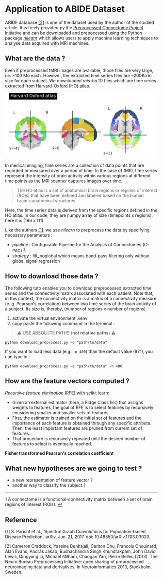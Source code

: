 # Application to ABIDE Dataset

ABIDE  database [[2]](#2) is one of the dataset used by the author of the studied article. It is freely provided py the [Preprocessed Connectome Project](http://preprocessed-connectomes-project.org/abide/) initiative and can be downloaded and prepocessed using the Python package [*nilearn*](https://nilearn.github.io/dev/introduction.html#what-is-nilearn) which allows users to apply machine learning techniques to analyse data acquired with MRI machines. 


## What are the data ?
Even if preprocessed fMRI images are available, those files are very large, i.e. ~100 Mo each. However, the extracted time series files are ~200Ko in size for each subject. We downloaded *rois-ho.1D* files which are time series extracted from [Harvard-Oxford (HO) atlas](https://nilearn.github.io/dev/auto_examples/01_plotting/plot_atlas.html#visualizing-the-harvard-oxford-atlas). 


![](/ABIDE_dataset/figures/HO_atlas.png)

In medical imaging, time series are a collection of data points that are recorded or measured over a period of time. In the case of fMRI, time series represent the intensity of brain activity within various regions at different time points as the MRI scanner captures images over time.
> The HO atlas is a set of anatomical brain regions or regions of interest (ROIs) that have been defined and labeled based on the human brain's anatomical structures.

Here, the time series data is derived from the specific regions defined in the HO atlas. In our code, they are numpy array of size (timepoints x regions), here it is (196 x 111).


Like the authors [[1]](#1), we use *nilearn* to preprocess the data by specifying necessary parameters :
- *pipeline* : Configurable Pipeline for the Analysis of Connectomes (C-PAC) <sup id="s1">[1](#f1)</sup>. 
- *strategy* : filt_noglobal which means band-pass filtering only without global signal regression

## How to download those data ?

The following tuto enables you to download preprocessed extracted time series and the connectivity matrix associated with each patient. Note that, in this context, the connectivity matrix is a matrix of a connectivity measure (e. g. Pearson's correlation) between two time series of the brain activity of a subject. Its size is, thereby, (number of regions x number of regions).

1. activate the virtual environment .venv
2. copy paste the following command in the terminal :
> :warning: USE ABSOLUTE PATHS (**not relative paths**) :warning:
```
python download_preprocess.py -o "path/to/data"
```
If you want to load less data (e.g. `-n 400`) than the default value (871), you can type in :
```
python download_preprocess.py -o "path/to/data" -n 400
```


## How are the feature vectors computed ?
*Recursive feature elimination* (RFE) with scikit learn: 
- Given an external estimator (here, a Ridge Classifier) that assigns weights to features, the goal of RFE is to select features by recursively considering smaller and smaller sets of features.
- First, the estimator is trained on the initial set of features and the importance of each feature is obtained through any specific attribute. Then, the least important features are pruned from current set of features. 
- That procedure is recursively repeated until the desired number of features to select is eventually reached.

**Fisher transformed Pearson's correlation coefficient**

## What new hypotheses are we going to test ?

- a new representation of feature vector ?
- another way to classify the subject ?


---
<a id="f1">1</a> A connectome is a functional-connectivity matrix between a set of brain regions of interest (ROIs). [↩](#s1)

## Reference 
<a id="1"> [1] </a> S. Parisot et al., ‘Spectral Graph Convolutions for Population-based Disease Prediction’. arXiv, Jun. 21, 2017. doi: 10.48550/arXiv.1703.03020.

<a id="data"> [2] </a> Cameron Craddock, Yassine Benhajali, Carlton Chu, Francois Chouinard, Alan Evans, András Jakab, Budhachandra Singh Khundrakpam, John David Lewis, Qingyang Li, Michael Milham, Chaogan Yan, Pierre Bellec (2013). The Neuro Bureau Preprocessing Initiative: open sharing of preprocessed neuroimaging data and derivatives. In Neuroinformatics 2013, Stockholm, Sweden.